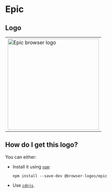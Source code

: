 # Epic

## Logo

<table>
    <tr height=300>
        <td>
            <a href="https://github.com/alrra/browser-logos/tree/2dbf4638f2c21611364042c515d77e3419ce99b0/src/epic">
                <img width=290 src="https://raw.githubusercontent.com/alrra/browser-logos/2dbf4638f2c21611364042c515d77e3419ce99b0/src/epic/epic_512x512.png" alt="Epic browser logo">
            </a>
        </td>
    </tr>
</table>

## How do I get this logo?

You can either:

* Install it using [`npm`][npm]:

  `npm install --save-dev @browser-logos/epic`

* Use [`cdnjs`][cdnjs].

<!-- Link labels: -->

[cdnjs]: https://cdnjs.com/libraries/browser-logos
[npm]: https://www.npmjs.com/
